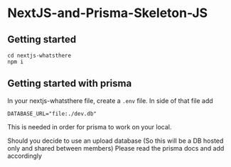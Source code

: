 # NextJS-and-Prisma-Skeleton-JS

## Getting started

```
cd nextjs-whatsthere
npm i
```

## Getting started with prisma

In your nextjs-whatsthere file, create a `.env` file. In side of that file add

```
DATABASE_URL="file:./dev.db"
```

This is needed in order for prisma to work on your local.

Should you decide to use an upload database (So this will be a DB hosted only and shared between members) Please read the prisma docs and add accordingly

